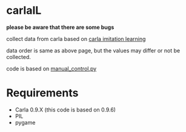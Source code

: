 # carlaIL


**please be aware that there are some bugs**


collect data from carla based on [carla imitation learning](https://github.com/carla-simulator/imitation-learning)

data order is same as above page, but the values may differ or not be collected.


code is based on [manual_control.py](https://github.com/carla-simulator/carla/blob/master/PythonAPI/examples/manual_control.py)


# Requirements
- Carla 0.9.X (this code is based on 0.9.6)
- PIL
- pygame
